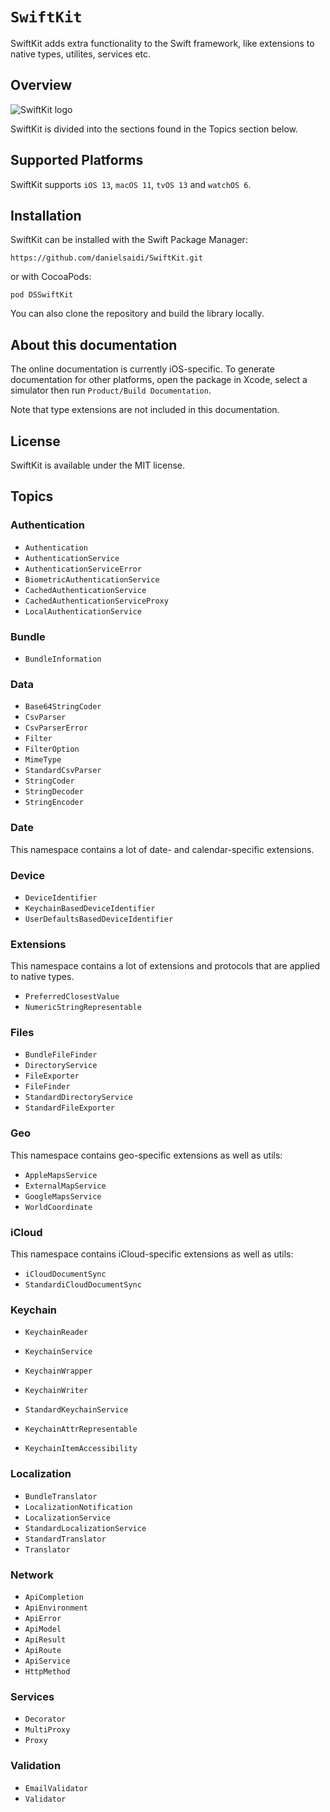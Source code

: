 # ``SwiftKit``

SwiftKit adds extra functionality to the Swift framework, like extensions to native types, utilites, services etc.


## Overview

![SwiftKit logo](Logo.png)

SwiftKit is divided into the sections found in the Topics section below.



## Supported Platforms

SwiftKit supports `iOS 13`, `macOS 11`, `tvOS 13` and `watchOS 6`.



## Installation

SwiftKit can be installed with the Swift Package Manager:

```
https://github.com/danielsaidi/SwiftKit.git
```

or with CocoaPods:

```
pod DSSwiftKit
```

You can also clone the repository and build the library locally.



## About this documentation

The online documentation is currently iOS-specific. To generate documentation for other platforms, open the package in Xcode, select a simulator then run `Product/Build Documentation`.

Note that type extensions are not included in this documentation.



## License

SwiftKit is available under the MIT license.



## Topics

### Authentication

- ``Authentication``
- ``AuthenticationService``
- ``AuthenticationServiceError``
- ``BiometricAuthenticationService``
- ``CachedAuthenticationService``
- ``CachedAuthenticationServiceProxy``
- ``LocalAuthenticationService``

### Bundle

- ``BundleInformation``

### Data

- ``Base64StringCoder``
- ``CsvParser``
- ``CsvParserError``
- ``Filter``
- ``FilterOption``
- ``MimeType``
- ``StandardCsvParser``
- ``StringCoder``
- ``StringDecoder``
- ``StringEncoder``

### Date

This namespace contains a lot of date- and calendar-specific extensions.

### Device

- ``DeviceIdentifier``
- ``KeychainBasedDeviceIdentifier``
- ``UserDefaultsBasedDeviceIdentifier``

### Extensions

This namespace contains a lot of extensions and protocols that are applied to native types.

- ``PreferredClosestValue``
- ``NumericStringRepresentable``

### Files

- ``BundleFileFinder``
- ``DirectoryService``
- ``FileExporter``
- ``FileFinder``
- ``StandardDirectoryService``
- ``StandardFileExporter``

### Geo

This namespace contains geo-specific extensions as well as utils:

- ``AppleMapsService``
- ``ExternalMapService``
- ``GoogleMapsService``
- ``WorldCoordinate``

### iCloud

This namespace contains iCloud-specific extensions as well as utils:

- ``iCloudDocumentSync``
- ``StandardiCloudDocumentSync``

### Keychain

- ``KeychainReader``
- ``KeychainService``
- ``KeychainWrapper``
- ``KeychainWriter``
- ``StandardKeychainService``

- ``KeychainAttrRepresentable``
- ``KeychainItemAccessibility``

### Localization

- ``BundleTranslator``
- ``LocalizationNotification``
- ``LocalizationService``
- ``StandardLocalizationService``
- ``StandardTranslator``
- ``Translator``

### Network

- ``ApiCompletion``
- ``ApiEnvironment``
- ``ApiError``
- ``ApiModel``
- ``ApiResult``
- ``ApiRoute``
- ``ApiService``
- ``HttpMethod``

### Services

- ``Decorator``
- ``MultiProxy``
- ``Proxy``

### Validation

- ``EmailValidator``
- ``Validator``
